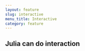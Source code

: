 ```yaml
---
layout: feature
slug: interactive
menu_title: Interactive
category: feature
---
```

## Julia can do interaction


